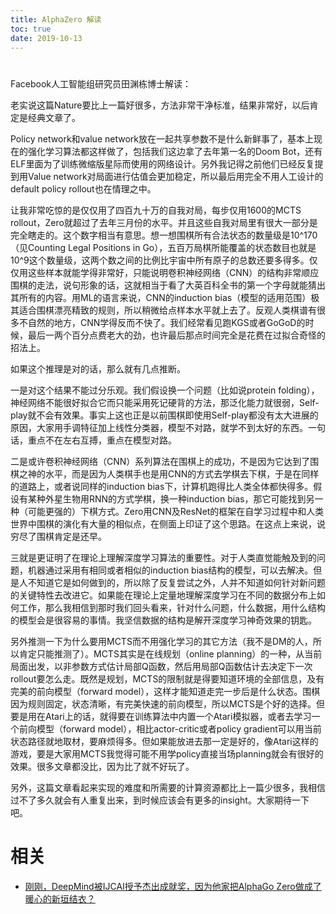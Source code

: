 ```yaml
---
title: AlphaZero 解读
toc: true
date: 2019-10-13
---
```

#

Facebook人工智能组研究员田渊栋博士解读：









老实说这篇Nature要比上一篇好很多，方法非常干净标准，结果非常好，以后肯定是经典文章了。



Policy network和value network放在一起共享参数不是什么新鲜事了，基本上现在的强化学习算法都这样做了，包括我们这边拿了去年第一名的Doom Bot，还有ELF里面为了训练微缩版星际而使用的网络设计。另外我记得之前他们已经反复提到用Value network对局面进行估值会更加稳定，所以最后用完全不用人工设计的default policy rollout也在情理之中。



让我非常吃惊的是仅仅用了四百九十万的自我对局，每步仅用1600的MCTS rollout，Zero就超过了去年三月份的水平。并且这些自我对局里有很大一部分是完全瞎走的。这个数字相当有意思。想一想围棋所有合法状态的数量级是10^170（见Counting Legal Positions in Go），五百万局棋所能覆盖的状态数目也就是10^9这个数量级，这两个数之间的比例比宇宙中所有原子的总数还要多得多。仅仅用这些样本就能学得非常好，只能说明卷积神经网络（CNN）的结构非常顺应围棋的走法，说句形象的话，这就相当于看了大英百科全书的第一个字母就能猜出其所有的内容。用ML的语言来说，CNN的induction bias（模型的适用范围）极其适合围棋漂亮精致的规则，所以稍微给点样本水平就上去了。反观人类棋谱有很多不自然的地方，CNN学得反而不快了。我们经常看见跑KGS或者GoGoD的时候，最后一两个百分点费老大的劲，也许最后那点时间完全是花费在过拟合奇怪的招法上。



如果这个推理是对的话，那么就有几点推断。



一是对这个结果不能过分乐观。我们假设换一个问题（比如说protein folding），神经网络不能很好拟合它而只能采用死记硬背的方法，那泛化能力就很弱，Self-play就不会有效果。事实上这也正是以前围棋即使用Self-play都没有太大进展的原因，大家用手调特征加上线性分类器，模型不对路，就学不到太好的东西。一句话，重点不在左右互搏，重点在模型对路。



二是或许卷积神经网络（CNN）系列算法在围棋上的成功，不是因为它达到了围棋之神的水平，而是因为人类棋手也是用CNN的方式去学棋去下棋，于是在同样的道路上，或者说同样的induction bias下，计算机跑得比人类全体都快得多。假设有某种外星生物用RNN的方式学棋，换一种induction bias，那它可能找到另一种（可能更强的）下棋方式。Zero用CNN及ResNet的框架在自学习过程中和人类世界中围棋的演化有大量的相似点，在侧面上印证了这个思路。在这点上来说，说穷尽了围棋肯定是还早。



三就是更证明了在理论上理解深度学习算法的重要性。对于人类直觉能触及到的问题，机器通过采用有相同或者相似的induction bias结构的模型，可以去解决。但是人不知道它是如何做到的，所以除了反复尝试之外，人并不知道如何针对新问题的关键特性去改进它。如果能在理论上定量地理解深度学习在不同的数据分布上如何工作，那么我相信到那时我们回头看来，针对什么问题，什么数据，用什么结构的模型会是很容易的事情。我坚信数据的结构是解开深度学习神奇效果的钥匙。



另外推测一下为什么要用MCTS而不用强化学习的其它方法（我不是DM的人，所以肯定只能推测了）。MCTS其实是在线规划（online planning）的一种，从当前局面出发，以非参数方式估计局部Q函数，然后用局部Q函数估计去决定下一次rollout要怎么走。既然是规划，MCTS的限制就是得要知道环境的全部信息，及有完美的前向模型（forward model），这样才能知道走完一步后是什么状态。围棋因为规则固定，状态清晰，有完美快速的前向模型，所以MCTS是个好的选择。但要是用在Atari上的话，就得要在训练算法中内置一个Atari模拟器，或者去学习一个前向模型（forward model），相比actor-critic或者policy gradient可以用当前状态路径就地取材，要麻烦得多。但如果能放进去那一定是好的，像Atari这样的游戏，要是大家用MCTS我觉得可能不用学policy直接当场planning就会有很好的效果。很多文章都没比，因为比了就不好玩了。



另外，这篇文章看起来实现的难度和所需要的计算资源都比上一篇少很多，我相信过不了多久就会有人重复出来，到时候应该会有更多的insight。大家期待一下吧。


# 相关

- [刚刚，DeepMind被IJCAI授予杰出成就奖，因为他家把AlphaGo Zero做成了暖心的新垣结衣？](https://mp.weixin.qq.com/s?__biz=MzI0ODcxODk5OA==&mid=2247489969&idx=1&sn=d5ac1c5d8184b0107dc1aff8afefdb5c&chksm=e99d2a48deeaa35eed0817144f9068964d33fea3eb7e064f28fd75239158d2c9663cf25e49d8&mpshare=1&scene=1&srcid=10197mZ5Kp2eGSLo9ugeTefU#rd)
